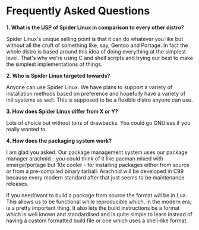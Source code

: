 # Frequently Asked Questions

**1. What is the [USP](https://en.wikipedia.org/wiki/Unique_selling_proposition)
   of Spider Linux in comparison to every other distro?**

Spider Linux's unique selling point is that it can do whatever you like but
without all the cruft of something like, say, Gentoo and Portage. In fact the
whole distro is based around this idea of doing everything at the simplest
level. That's why we're using C and shell scripts and trying our best to make
the simplest implementations of things.

**2. Who is Spider Linux targeted towards?**

Anyone can use Spider Linux. We have plans to support a variety of installation
methods based on preference and hopefully have a variety of init systems as
well. This is supposed to be a flexible distro anyone can use.

**3. How does Spider Linux differ from X or Y?**

Lots of choice but without tons of drawbacks. You could go GNUless if you
really wanted to.

**4. How does the packaging system work?**

I am glad you asked. Our package management system uses our package manager
arachnid - you could think of it like pacman mixed with emerge/portage but 10x
cooler - for installing packages either from source or from a pre-compiled
binary tarball. Arachnid will be developed in C99 because every modern standard
after that just seems to be maintenance releases.

If you need/want to build a package from source the format will be in Lua. This
allows us to be functional while reproducible which, in the modern era, is a
pretty important thing. It also lets the build instructions be a format which
is well known and standardised and is quite simple to learn instead of having a
custom formatted build file or one which uses a shell-like format.
